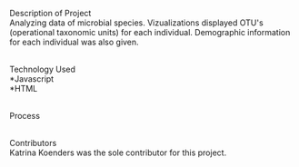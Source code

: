 Description of Project
<br>Analyzing data of microbial species. Vizualizations displayed OTU's (operational taxonomic units) for each individual. Demographic information for each individual was also given. 

<br>Technology Used
<br>*Javascript
<br>*HTML

<br>Process

<br>Contributors
<br>Katrina Koenders was the sole contributor for this project. 
